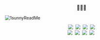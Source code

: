 <h3 align="center">
  🌝🌝🌝
</h3>

![1sunnyReadMe](https://user-images.githubusercontent.com/55904021/125911713-c6bff8e5-9150-4fab-b092-f3af985367c0.png)


<p align="center">
  <img src="https://img.shields.io/badge/JAVA-%23007396?style=flat-square&logo=JAVA&logoColor=white"/></a>&nbsp;
  <img src="https://img.shields.io/badge/C-%23a8b9cc?style=flat-square&logo=C&logoColor=black"/></a>&nbsp;
  <img src="https://img.shields.io/badge/HTML-%23e34f26?style=flat-square&logo=HTML5&logoColor=white"/></a>&nbsp;
  <img src="https://img.shields.io/badge/CSS-%231572b6?style=flat-square&logo=CSS3&logoColor=white"/></a><br>
  <img src="https://img.shields.io/badge/JavaScript-%23f7df1e?style=flat-square&logo=JavaScript&logoColor=black"/></a>&nbsp;
  <img src="https://img.shields.io/badge/Spring-%236db33f?style=flat-square&logo=SPRING&logoColor=white"/></a>&nbsp;
  <img src="https://img.shields.io/badge/Eclipse-%232c2255?style=flat-square&logo=Eclipse%20IDE&logoColor=white"/></a>&nbsp;
  <img src="https://img.shields.io/badge/MySQL-%234479a1?style=flat-square&logo=MySQL&logoColor=white"/></a>&nbsp;
</p>


<!--
**tjshee39/tjshee39** is a ✨ _special_ ✨ repository because its `README.md` (this file) appears on your GitHub profile.

Here are some ideas to get you started:

- 🔭 I’m currently working on ...
- 🌱 I’m currently learning ...
- 👯 I’m looking to collaborate on ...
- 🤔 I’m looking for help with ...
- 💬 Ask me about ...
- 📫 How to reach me: ...
- 😄 Pronouns: ...
- ⚡ Fun fact: ...
-->
